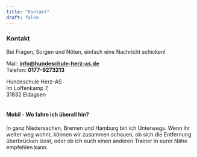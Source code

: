 ```yaml
---
title: "Kontakt"
draft: false
---
```

### Kontakt

Bei Fragen, Sorgen und Nöten, einfach eine Nachricht schicken!

Mail: **info@hundeschule-herz-as.de**
<br>
Telefon: **0177-9273213**

Hundeschule Herz-AS<br>
Im Loffenkamp 7,<br>
31832 Eldagsen<br>
    <br>

#### Mobil - Wo fahre ich überall hin?
In ganz Niedersachen, Bremen und Hamburg bin ich Unterwegs.
Wenn ihr weiter weg wohnt, können wir zusammen schauen, ob sich die Entfernung überbrücken lässt,
oder ob ich euch einen anderen Trainer in eurer Nähe empfehlen kann.
